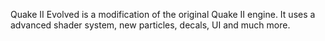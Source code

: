 Quake II Evolved is a modification of the original Quake II engine. It uses a advanced shader system, new particles, decals, UI and much more.
